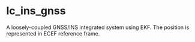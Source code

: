 # lc_ins_gnss

A loosely-coupled GNSS/INS integrated system using EKF. The position is represented in ECEF reference frame.
